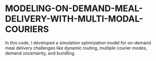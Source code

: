 # MODELING-ON-DEMAND-MEAL-DELIVERY-WITH-MULTI-MODAL-COURIERS
In this code, I developed a simulation optimization model for on-demand meal delivery challenges like dynamic routing, multiple courier modes, demand uncertainty, and bundling.
